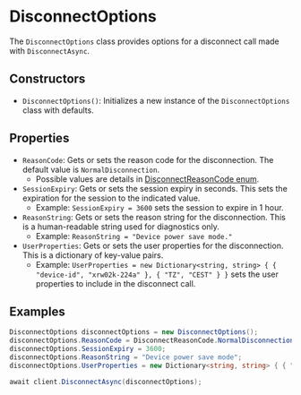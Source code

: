# DisconnectOptions

The `DisconnectOptions` class provides options for a disconnect call made with `DisconnectAsync`.

## Constructors

* `DisconnectOptions()`: Initializes a new instance of the `DisconnectOptions` class with defaults.

## Properties

* `ReasonCode`: Gets or sets the reason code for the disconnection. The default value is `NormalDisconnection`.
	+ Possible values are details in [DisconnectReasonCode enum](https://github.com/hivemq/hivemq-mqtt-client-dotnet/blob/main/Source/HiveMQtt/MQTT5/ReasonCodes/DisconnectReasonCode.cs).
* `SessionExpiry`: Gets or sets the session expiry in seconds. This sets the expiration for the session to the indicated value.
	+ Example: `SessionExpiry = 3600` sets the session to expire in 1 hour.
* `ReasonString`: Gets or sets the reason string for the disconnection. This is a human-readable string used for diagnostics only.
	+ Example: `ReasonString = "Device power save mode."`
* `UserProperties`: Gets or sets the user properties for the disconnection. This is a dictionary of key-value pairs.
	+ Example: `UserProperties = new Dictionary<string, string> { { "device-id", "xrw02k-224a" }, { "TZ", "CEST" } }` sets the user properties to include in the disconnect call.

## Examples

```csharp
DisconnectOptions disconnectOptions = new DisconnectOptions();
disconnectOptions.ReasonCode = DisconnectReasonCode.NormalDisconnection;
disconnectOptions.SessionExpiry = 3600;
disconnectOptions.ReasonString = "Device power save mode";
disconnectOptions.UserProperties = new Dictionary<string, string> { { "device-id", "xrw02k-224a" }, { "TZ", "CEST" } };

await client.DisconnectAsync(disconnectOptions);
```
